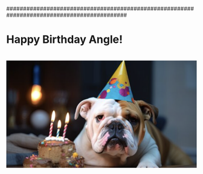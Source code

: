 ############################################################################################
#
#      Happy Birthday Angle!
# 
#

![alt text](images/bulldogbirthday.png "Bulldog Birthday")
